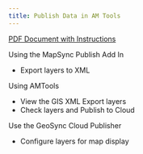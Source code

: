 ```yaml
---
title: Publish Data in AM Tools
---
```

[PDF Document with Instructions](https://ztools.blob.core.windows.net/$root/ExportfromArc-PublishAMTools.pdf)

Using the MapSync Publish Add In

* Export layers to XML

Using AMTools

* View the GIS XML Export layers
* Check layers and Publish to Cloud

Use the GeoSync Cloud Publisher

* Configure layers for map display
